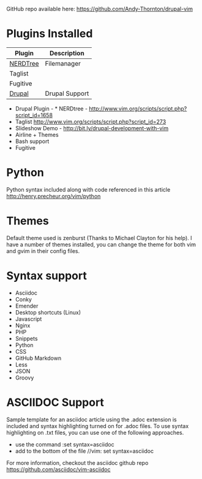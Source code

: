 GitHub repo available here:
https://github.com/Andy-Thornton/drupal-vim

Plugins Installed
=================

| Plugin   | Description|
|----------|-----------------------------------------------------------------------|
| [NERDTree](http://www.vim.org/scripts/script.php?script_id=1658)| Filemanager    |
| Taglist  |                                                      |
| Fugitive |                                                      |
| [Drupal](http://drupal.org/node/1389006)                        | Drupal Support |


* Drupal Plugin - * NERDtree - http://www.vim.org/scripts/script.php?script_id=1658
* Taglist http://www.vim.org/scripts/script.php?script_id=273
* Slideshow Demo - http://bit.ly/drupal-development-with-vim
* Airline + Themes
* Bash support
* Fugitive

Python
======

Python syntax included along with code referenced in this article  http://henry.precheur.org/vim/python

Themes
======
Default theme used is zenburst (Thanks to Michael Clayton for his help). I have a number of themes installed, you can change the theme for both vim and gvim in their config files.

Syntax support
==============
* Asciidoc
* Conky
* Emender
* Desktop shortcuts (Linux)
* Javascript
* Nginx
* PHP
* Snippets
* Python
* CSS
* GitHub Markdown
* Less
* JSON
* Groovy

ASCIIDOC Support
================
Sample template for an asciidoc article using the .adoc extension is included and syntax highlighting turned on for .adoc files. To use syntax highlighting on .txt files, you can use one of the following approaches.

* use the command :set syntax=asciidoc
* add to the bottom of the file  //vim: set syntax=asciidoc

For more information, checkout the asciidoc github repo https://github.com/asciidoc/vim-asciidoc
